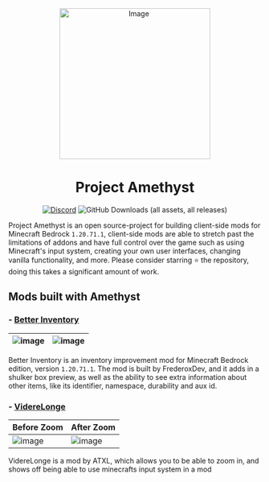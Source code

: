 <div align="center">
  <img src="https://github.com/FrederoxDev/Amethyst/assets/69014593/08e43b26-05e2-4646-968b-0d3ab6699d78" alt="Image" width="300" height="300" />
  <h1>Project Amethyst</h1>
  <a href="https://discord.gg/Cxrj9UXnDB"><img alt="Discord" src="https://img.shields.io/discord/1184966397864980601?color=5865f2&label=Discord&style=flat" /></a>
  <img alt="GitHub Downloads (all assets, all releases)" src="https://img.shields.io/github/downloads/FrederoxDev/Amethyst/total">
</div>

Project Amethyst is an open source-project for building client-side mods for Minecraft Bedrock `1.20.71.1`, client-side mods are able to stretch past the limitations of addons and have full control over the game such as using Minecraft's input system, creating your own user interfaces, changing vanilla functionality, and more. Please consider starring ⭐ the repository, doing this takes a significant amount of work.

## Mods built with Amethyst

### - [Better Inventory](https://github.com/FrederoxDev/Better-Inventory)

| ![image](https://github.com/FrederoxDev/Better-Inventory/assets/69014593/a6f26fd7-f934-4a9a-95ba-5f03eb950509) | ![image](https://github.com/FrederoxDev/Better-Inventory/assets/69014593/97290890-1a12-4c61-a9ac-407bf78289d6) |
|----------------------------------------------------------------------------------------------------------------|----------------------------------------------------------------------------------------------------------------|

Better Inventory is an inventory improvement mod for Minecraft Bedrock edition, version `1.20.71.1`. The mod is built by FrederoxDev, and it adds in a shulker box preview, as well as the ability to see extra information about other items, like its identifier, namespace, durability and aux id.

### - [VidereLonge](https://github.com/ATXLtheAxolotl/VidereLonge)

| Before Zoom                                                                                            | After Zoom                                                                                             |
|--------------------------------------------------------------------------------------------------------|--------------------------------------------------------------------------------------------------------|
| ![image](https://github.com/FrederoxDev/Amethyst/assets/69014593/c08ba235-3ac0-427a-b66b-3e5c69a56996) | ![image](https://github.com/FrederoxDev/Amethyst/assets/69014593/43c797db-4a67-470a-afae-5719bfbca1ce) |

VidereLonge is a mod by ATXL, which allows you to be able to zoom in, and shows off being able to use minecrafts input system in a mod
